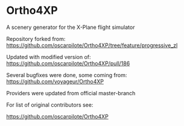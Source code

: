 # Ortho4XP
A scenery generator for the X-Plane flight simulator
 

Repository forked from: https://github.com/oscarpilote/Ortho4XP/tree/feature/progressive_zl

Updated with modified version of: https://github.com/oscarpilote/Ortho4XP/pull/186

Several bugfixes were done, some coming from: https://github.com/voyageur/Ortho4XP

Providers were updated from official master-branch

For list of original contributors see: 

https://github.com/oscarpilote/Ortho4XP 
